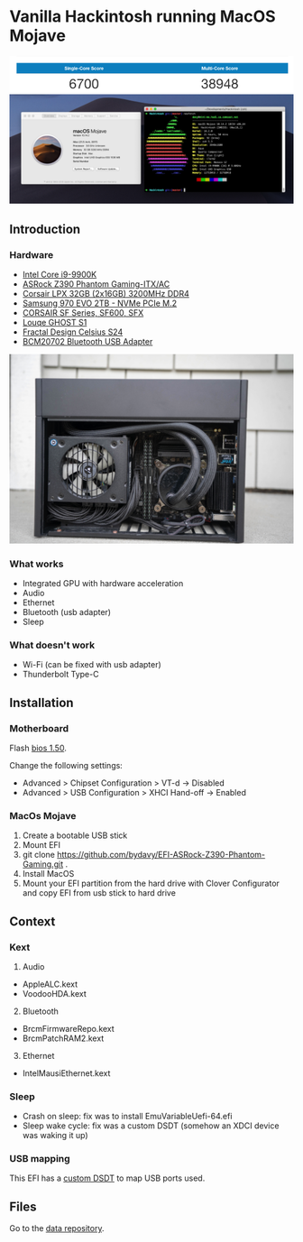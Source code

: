 # Vanilla Hackintosh running MacOS Mojave

![geekbench](https://raw.githubusercontent.com/bydavy/EFI-ASRock-Z390-Phantom-Gaming-data/master/images/geekbench.png)
![neofetch](https://raw.githubusercontent.com/bydavy/EFI-ASRock-Z390-Phantom-Gaming-data/master/images/neofetch.png)

## Introduction

### Hardware

* [Intel Core i9-9900K](https://amzn.to/2Cr0dFy)
* [ASRock Z390 Phantom Gaming-ITX/AC](https://amzn.to/2T3ju7d)
* [Corsair LPX 32GB (2x16GB) 3200MHz DDR4](https://amzn.to/2ATIeYC)
* [Samsung 970 EVO 2TB - NVMe PCIe M.2](https://amzn.to/2Dk4wnL)
* [CORSAIR SF Series, SF600, SFX](https://amzn.to/2T1fYu8)
* [Louqe GHOST S1](http://www.louqe.com/)
* [Fractal Design Celsius S24](https://amzn.to/2W4Zent)
* [BCM20702 Bluetooth USB Adapter](https://www.ebay.com/itm/Wireless-Bluetooth-4-0-Dual-Mode-USB-Broadcom-BCM20702-Adapter-Dongle-Receiver-1/231835142274?ssPageName=STRK%3AMEBIDX%3AIT&_trksid=p2060353.m2749.l2649)

![build](https://raw.githubusercontent.com/bydavy/EFI-ASRock-Z390-Phantom-Gaming-data/master/images/build.jpg)

### What works

* Integrated GPU with hardware acceleration
* Audio
* Ethernet
* Bluetooth (usb adapter)
* Sleep

### What doesn't work

* Wi-Fi (can be fixed with usb adapter)
* Thunderbolt Type-C

## Installation

### Motherboard

Flash [bios 1.50](https://www.asrock.com/mb/Intel/Z390%20Phantom%20Gaming-ITXac/index.asp#BIOS).

Change the following settings:

* Advanced > Chipset Configuration > VT-d -> Disabled
* Advanced > USB Configuration > XHCI Hand-off -> Enabled

### MacOs Mojave

1. Create a bootable USB stick
2. Mount EFI
3. git clone https://github.com/bydavy/EFI-ASRock-Z390-Phantom-Gaming.git .
4. Install MacOS
5. Mount your EFI partition from the hard drive with Clover Configurator and copy EFI from usb stick to hard drive

## Context

### Kext

1. Audio
 * AppleALC.kext
 * VoodooHDA.kext
2. Bluetooth
 * BrcmFirmwareRepo.kext
 * BrcmPatchRAM2.kext
3. Ethernet
 * IntelMausiEthernet.kext

### Sleep

* Crash on sleep: fix was to install EmuVariableUefi-64.efi
* Sleep wake cycle: fix was a custom DSDT (somehow an XDCI device was waking it up)

### USB mapping

This EFI has a [custom DSDT](https://github.com/bydavy/EFI-ASRock-Z390-Phantom-Gaming-data) to map USB ports used.

## Files

Go to the [data repository](https://github.com/bydavy/EFI-ASRock-Z390-Phantom-Gaming-data).
